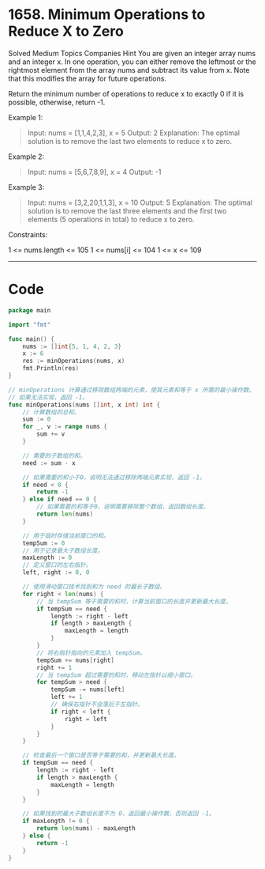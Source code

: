 # 1658. Minimum Operations to Reduce X to Zero
Solved
Medium
Topics
Companies
Hint
You are given an integer array nums and an integer x. In one operation, you can either remove the leftmost or the rightmost element from the array nums and subtract its value from x. Note that this modifies the array for future operations.

Return the minimum number of operations to reduce x to exactly 0 if it is possible, otherwise, return -1.


Example 1:
> Input: nums = [1,1,4,2,3], x = 5
Output: 2
Explanation: The optimal solution is to remove the last two elements to reduce x to zero.

Example 2:
> Input: nums = [5,6,7,8,9], x = 4
Output: -1

Example 3:
> Input: nums = [3,2,20,1,1,3], x = 10
Output: 5
Explanation: The optimal solution is to remove the last three elements and the first two elements (5 operations in total) to reduce x to zero.


Constraints:

1 <= nums.length <= 105
1 <= nums[i] <= 104
1 <= x <= 109

---

# Code
```go
package main

import "fmt"

func main() {
	nums := []int{5, 1, 4, 2, 3}
	x := 6
	res := minOperations(nums, x)
	fmt.Println(res)
}

// minOperations 计算通过移除数组两端的元素，使其元素和等于 x 所需的最小操作数。
// 如果无法实现，返回 -1。
func minOperations(nums []int, x int) int {
	// 计算数组的总和。
	sum := 0
	for _, v := range nums {
		sum += v
	}

	// 需要的子数组的和。
	need := sum - x

	// 如果需要的和小于0，说明无法通过移除两端元素实现，返回 -1。
	if need < 0 {
		return -1
	} else if need == 0 {
		// 如果需要的和等于0，说明需要移除整个数组，返回数组长度。
		return len(nums)
	}

	// 用于临时存储当前窗口的和。
	tempSum := 0
	// 用于记录最大子数组长度。
	maxLength := 0
	// 定义窗口的左右指针。
	left, right := 0, 0

	// 使用滑动窗口技术找到和为 need 的最长子数组。
	for right < len(nums) {
		// 当 tempSum 等于需要的和时，计算当前窗口的长度并更新最大长度。
		if tempSum == need {
			length := right - left
			if length > maxLength {
				maxLength = length
			}
		}
		// 将右指针指向的元素加入 tempSum。
		tempSum += nums[right]
		right += 1
		// 当 tempSum 超过需要的和时，移动左指针以缩小窗口。
		for tempSum > need {
			tempSum -= nums[left]
			left += 1
			// 确保右指针不会落后于左指针。
			if right < left {
				right = left
			}
		}
	}

	// 检查最后一个窗口是否等于需要的和，并更新最大长度。
	if tempSum == need {
		length := right - left
		if length > maxLength {
			maxLength = length
		}
	}

	// 如果找到的最大子数组长度不为 0，返回最小操作数，否则返回 -1。
	if maxLength != 0 {
		return len(nums) - maxLength
	} else {
		return -1
	}
}
```